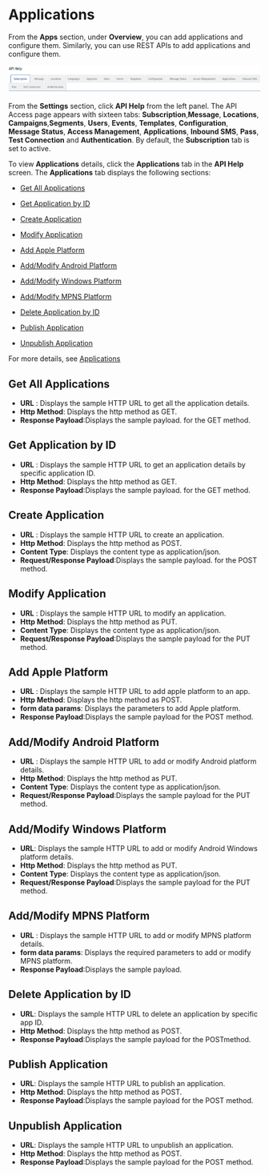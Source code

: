                            

Applications
============

From the **Apps** section, under **Overview**, you can add applications and configure them. Similarly, you can use REST APIs to add applications and configure them.

![](../Resources/Images/Settings/API_Help/app_strip_626x70.png)

From the **Settings** section, click **API Help** from the left panel. The API Access page appears with sixteen tabs: **Subscription**,**Message**, **Locations**, **Campaigns**,**Segments**, **Users**, **Events**, **Templates**, **Configuration**, **Message Status**, **Access Management**, **Applications**, **Inbound SMS**, **Pass**, **Test Connection** and **Authentication**. By default, the **Subscription** tab is set to active.

To view **Applications** details, click the **Applications** tab in the **API Help** screen. The **Applications** tab displays the following sections:

*   [Get All Applications](#get-all-applications)
*   [Get Application by ID](#get-application-by-id)
*   [Create Application](#create-application)
    
*   [Modify Application](#modify-application)
    
*   [Add Apple Platform](#add-apple-platform)
    
*   [Add/Modify Android Platform](#add-modify-android-platform)
    
*   [Add/Modify Windows Platform](#add-modify-windows-platform)
    
*   [Add/Modify MPNS Platform](#add-modify-mpns-platform)
    
*   [Delete Application by ID](#delete-application-by-id)
    
*   [Publish Application](#publish-application)
    
*   [Unpublish Application](#unpublish-application)
    

For more details, see [Applications](../../../../Foundry/vms_messaging_apis/Content/REST_API_Application/Applications_API.md)

Get All Applications
--------------------

*   **URL** : Displays the sample HTTP URL to get all the application details.
*   **Http Method**: Displays the http method as GET.
*   **Response Payload**:Displays the sample payload. for the GET method.

Get Application by ID
---------------------

*   **URL** : Displays the sample HTTP URL to get an application details by specific application ID.
*   **Http Method**: Displays the http method as GET.
*   **Response Payload**:Displays the sample payload. for the GET method.

Create Application
------------------

*   **URL** : Displays the sample HTTP URL to create an application.
*   **Http Method**: Displays the http method as POST.
*   **Content Type**: Displays the content type as application/json.
*   **Request/Response Payload**:Displays the sample payload. for the POST method.

Modify Application
------------------

*   **URL** : Displays the sample HTTP URL to modify an application.
*   **Http Method**: Displays the http method as PUT.
*   **Content Type**: Displays the content type as application/json.
*   **Request/Response Payload**:Displays the sample payload for the PUT method.

Add Apple Platform
------------------

*   **URL** : Displays the sample HTTP URL to add apple platform to an app.
*   **Http Method**: Displays the http method as POST.
*   **form data params**: Displays the parameters to add Apple platform.
*   **Response Payload**:Displays the sample payload for the POST method.

Add/Modify Android Platform
---------------------------

*   **URL** : Displays the sample HTTP URL to add or modify Android platform details.
*   **Http Method**: Displays the http method as PUT.
*   **Content Type**: Displays the content type as application/json.
*   **Request/Response Payload**:Displays the sample payload for the PUT method.

Add/Modify Windows Platform
---------------------------

*   **URL**: Displays the sample HTTP URL to add or modify Android Windows platform details.
*   **Http Method**: Displays the http method as PUT.
*   **Content Type**: Displays the content type as application/json.
*   **Request/Response Payload**:Displays the sample payload for the PUT method.

Add/Modify MPNS Platform
------------------------

*   **URL** : Displays the sample HTTP URL to add or modify MPNS platform details.
*   **form data params**: Displays the required parameters to add or modify MPNS platform.
*   **Response Payload**:Displays the sample payload.

Delete Application by ID
------------------------

*   **URL**: Displays the sample HTTP URL to delete an application by specific app ID.
*   **Http Method**: Displays the http method as POST.
*   **Response Payload**:Displays the sample payload for the POSTmethod.

Publish Application
-------------------

*   **URL**: Displays the sample HTTP URL to publish an application.
*   **Http Method**: Displays the http method as POST.
*   **Response Payload**:Displays the sample payload for the POST method.

Unpublish Application
---------------------

*   **URL**: Displays the sample HTTP URL to unpublish an application.
*   **Http Method**: Displays the http method as POST.
*   **Response Payload**:Displays the sample payload for the POST method.
